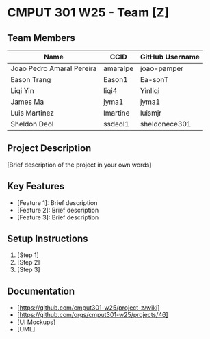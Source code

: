 # CMPUT 301 W25 - Team [Z]

## Team Members

| Name | CCID   | GitHub Username |
|  -------| ------ | --------------- |
| Joao Pedro Amaral Pereira | amaralpe | joao-pamper     |
| Eason Trang | Eason1 | Ea-sonT     |
| Liqi Yin | liqi4 | Yinliqi     |
| James Ma | jyma1 | jyma1     |
| Luis Martinez | lmartine | luismjr  |
| Sheldon Deol | ssdeol1 | sheldonece301     |

## Project Description

[Brief description of the project in your own words]

## Key Features

- [Feature 1]: Brief description
- [Feature 2]: Brief description
- [Feature 3]: Brief description

## Setup Instructions

1. [Step 1]
2. [Step 2]
3. [Step 3]

## Documentation

- [https://github.com/cmput301-w25/project-z/wiki]
- [https://github.com/orgs/cmput301-w25/projects/46]
- [UI Mockups]
- [UML]
